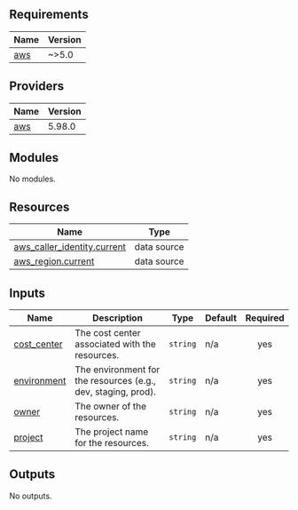 <!-- BEGIN_TF_DOCS -->
## Requirements

| Name | Version |
|------|---------|
| <a name="requirement_aws"></a> [aws](#requirement\_aws) | ~>5.0 |

## Providers

| Name | Version |
|------|---------|
| <a name="provider_aws"></a> [aws](#provider\_aws) | 5.98.0 |

## Modules

No modules.

## Resources

| Name | Type |
|------|------|
| [aws_caller_identity.current](https://registry.terraform.io/providers/hashicorp/aws/latest/docs/data-sources/caller_identity) | data source |
| [aws_region.current](https://registry.terraform.io/providers/hashicorp/aws/latest/docs/data-sources/region) | data source |

## Inputs

| Name | Description | Type | Default | Required |
|------|-------------|------|---------|:--------:|
| <a name="input_cost_center"></a> [cost\_center](#input\_cost\_center) | The cost center associated with the resources. | `string` | n/a | yes |
| <a name="input_environment"></a> [environment](#input\_environment) | The environment for the resources (e.g., dev, staging, prod). | `string` | n/a | yes |
| <a name="input_owner"></a> [owner](#input\_owner) | The owner of the resources. | `string` | n/a | yes |
| <a name="input_project"></a> [project](#input\_project) | The project name for the resources. | `string` | n/a | yes |

## Outputs

No outputs.
<!-- END_TF_DOCS -->